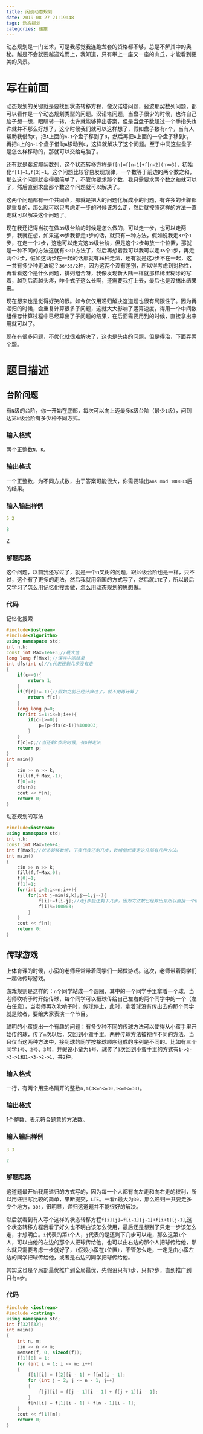 ```yaml
---
title: 闲谈动态规划
date: 2019-08-27 21:19:48
tags: 动态规划
categories: 递推
---
```

动态规划是一门艺术，可是我感觉我连跑龙套的资格都不够，总是不解其中的奥秘。越是不会就要越迎难而上，我知道，只有攀上一座又一座的山丘，才能看到更美的风景。<!--more-->
# 写在前面
动态规划的关键就是要找到状态转移方程，像汉诺塔问题，斐波那契数列问题，都可以看作是一个动态规划类型的问题。汉诺塔问题，当盘子很少的时候，也许自己脑子想一想，眼睛转一转，也许就能够算出答案，但是当盘子数超过一个手指头也许就并不那么好想了，这个时候我们就可以这样想了，假如盘子数有`n`个，当有人帮助我借助`C`，把`A`上面的`n-1`个盘子移到了`B`，然后再把`A`上面的一个盘子移到`C`，再把`B`上的`n-1`个盘子借助`A`移动到`C`，这样就解决了这个问题。至于中间这些盘子是怎么样移动的，那就可以交给电脑了。

还有就是斐波那契数列，这个状态转移方程是`f[n]=f[n-1]+f[n-2](n>=3)`，初始化`f[1]=1,f[2]=1`。这个问题比较容易发现规律，一个数等于前边的两个数之和，那么这个问题就变得很简单了，不管你要求那个数，我只需要求两个数之和就可以了，然后直到求出那个数这个问题就可以解决了。

这两个问题都有一个共同点，那就是把大的问题化解成小的问题，有许多的步骤都是重复的，那么就可以只考虑走一步的时候该怎么走，然后就按照这样的方法一直走就可以解决这个问题了。

现在我还记得当初在做`39`级台阶的时候是怎么做的，可以走一步，也可以走两步，我就在想，如果这`39`步我都走`1`步的话，就只有一种方法，假如说我走`37`个`1`步，在走一个`2`步，这也可以走完这`39`级台阶，但是这个`2`步每放一个位置，那就是一种不同的方法这就有`38`中方法了，然后再想着我可以我可以走`35`个`1`步，再走两个`2`步，假如这两步在一起的话那就有`36`种走法，还有就是这`2`步不在一起，这一共有多少种走法呢？`36*35/2`种，因为这两个没有差别，所以得考虑到对称性，再看看这个是什么问题，排列组合呀，我像发现新大陆一样就那样稀里糊涂的写着，越到后面越头疼，咋个式子这么长啊，还需要我打上去，最后也是没搞出结果来。

现在想来也是觉得好笑的很。如今仅仅用递归解决这道题也很有局限性了。因为再递归的时候，会重复计算很多子问题，这就大大影响了运算速度，得用一个中间数组保存计算过程中已经算出了子问题的结果，在后面需要用到的时候，直接拿出来用就可以了。

现在有很多问题，不优化就很难解决了，这也是头疼的问题，但是得治，下面弄两个题。

# 题目描述

## 台阶问题

有`N`级的台阶，你一开始在底部，每次可以向上迈最多`K`级台阶（最少`1`级），问到达第`N`级台阶有多少种不同方式。

### 输入格式

两个正整数`N`，`K`。

### 输出格式

一个正整数，为不同方式数，由于答案可能很大，你需要输出`ans mod 100003`后的结果。

### 输入输出样例

```yaml
5 2
```

```yaml
8
```
Z
### 解题思路

这个问题，以前我还写过了，就是一个n叉树的问题，跟`39`级台阶也是一样，只不过，这个有了更多的走法，然后我就用帝国的方式写了，然后就`LTE`了，所以最后又学习了怎么用记忆化搜索做，怎么用动态规划的思想做。

### 代码

记忆化搜索

```c++
#include<iostream>
#include<algorithm>
using namespace std;
int n,k;
const int Max=1e6+3;//最大值
long long f[Max];//保存中间结果
int dfs(int c)//c代表还剩几步没有走
{
	if(c==0){
		return 1;
	}
	if(f[c]!=-1){//假如之前已经计算过了，就不用再计算了
		return f[c];
	}
	long long p=0;
	for(int i=1;i<=k;i++){
		if(c-i>=0){
			p=(p+dfs(c-i))%100003;
		}
	}
	f[c]=p;//当还剩c步的时候，有p种走法
	return p;
}
int main()
{
	cin >> n >> k;
	fill(f,f+Max,-1);
	f[0]=1;
	dfs(n);
	cout << f[n];
	return 0;
}
```

动态规划的写法

```c++
#include<iostream>
using namespace std;
int n,k;
const int Max=1e6+4;
int f[Max];//状态转移数组，下表代表还剩几步，数组值代表走这几部有几种方法。
int main()
{
	cin >> n >> k;
	fill(f,f+Max,0);
	f[0]=1;
	f[1]=1;
	for(int i=2;i<=n;i++){
		for(int j=min(i,k);j>=1;j--){
			f[i]+=f[i-j];//走j步后还剩下几步，因为方法数已经算出来所以直接一个嵌套一个。
			f[i]%=100003;
		}
	}
	cout << f[n];
	return 0;
}
```

## 传球游戏

上体育课的时候，小蛮的老师经常带着同学们一起做游戏。这次，老师带着同学们一起做传球游戏。

游戏规则是这样的：`n`个同学站成一个圆圈，其中的一个同学手里拿着一个球，当老师吹哨子时开始传球，每个同学可以把球传给自己左右的两个同学中的一个（左右任意），当老师再次吹哨子时，传球停止，此时，拿着球没有传出去的那个同学就是败者，要给大家表演一个节目。

聪明的小蛮提出一个有趣的问题：有多少种不同的传球方法可以使得从小蛮手里开始传的球，传了`m`次以后，又回到小蛮手里。两种传球方法被视作不同的方法，当且仅当这两种方法中，接到球的同学按接球顺序组成的序列是不同的。比如有三个同学`1`号、`2`号、`3`号，并假设小蛮为`1`号，球传了`3`次回到小蛮手里的方式有`1->2->3->1`和`1->3->2->1`，共`2`种。

### 输入格式

一行，有两个用空格隔开的整数`n,m(3<=n<=30,1<=m<=30)`。

### 输出格式

1个整数，表示符合题意的方法数。

### 输入输出样例

```yaml
3 3
```

```yaml
2
```

### 解题思路

这道题最开始我用递归的方式写的，因为每一个人都有向左走和向右走的权利，所以用递归写比较的简单，果断提交，`LTE`。一看`n`最大为`30`，那么递归一共要走多少个地方，`30!`，很明显，递归这道题并不能很好的解决。

然后就看到有人写个这样的状态转移方程`f[i][j]=f[i-1][j-1]+f[i+1][j-1]`,这个状态转移方程我看了好久也不明白该怎么使用，最后还是想到了只走一步该怎么走，才想明白。`i`代表的第`i`个人，`j`代表的是还剩下几步可以走，那么这第`i`个人，可以由他的左边的那个人把球传给他，也可以由右边的那个人把球传给他，那么就只需要考虑一步就好了，（假设小蛮在`1`位置），不管怎么走，一定是由小蛮左边的同学把球传给他，或者是右边的同学把球传给他。

其实这也是个局部最优推广到全局最优，先假设只有`1`步，只有`2`步，直到推广到只有`m`步。

### 代码

```c++
#include <iostream>
#include <cstring>
using namespace std;
int f[32][32];
int main()
{
    int n, m;
    cin >> n >> m;
    memset(f, 0, sizeof(f));
    f[1][0] = 1;
    for (int i = 1; i <= m; i++)
    {
        f[1][i] = f[2][i - 1] + f[n][i - 1];
        for (int j = 2; j <= n - 1; j++)
        {
            f[j][i] = f[j - 1][i - 1] + f[j + 1][i - 1];
        }
        f[n][i] = f[1][i - 1] + f[n - 1][i - 1];
    }
    cout << f[1][m];
    return 0;
}
```